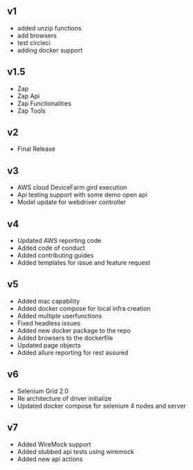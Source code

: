 ## v1
* added unzip functions
* add browsers
* test circleci
* adding docker support

## v1.5
* Zap
* Zap Api
* Zap Functionalities
* Zap Tools

## v2

* Final Release

## v3
* AWS cloud DeviceFarm gird execution
* Api testing support with some demo open api
* Model update for webdriver controller

## v4
* Updated AWS reporting code
* Added code of conduct
* Added contributing guides
* Added templates for issue and feature request

## v5
* Added mac capability
* Added docker compose for local infra creation
* Added multiple userfunctions
* Fixed headless issues
* Added new docker package to the repo
* Added browsers to the dockerfile
* Updated page objects
* Added allure reporting for rest assured

## v6
* Selenium Grid 2.0
* Re architecture of driver initialize
* Updated docker compose for selenium 4 nodes and server

## v7
* Added WireMock support
* Added stubbed api tests using wiremock
* Added new api actions